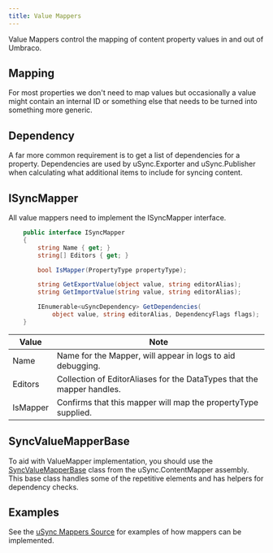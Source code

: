 ```yaml
---
title: Value Mappers
---
```


Value Mappers control the mapping of content property values in and out of Umbraco.

## Mapping
For most properties we don't need to map values but occasionally a value might contain an internal ID or something else that needs to be turned into something more generic.

## Dependency
A far more common requirement is to get a list of dependencies for a property. Dependencies are used by uSync.Exporter and uSync.Publisher when calculating what additional items to include for syncing content.

## ISyncMapper
All value mappers need to implement the ISyncMapper interface.

```cs
    public interface ISyncMapper
    {
        string Name { get; }
        string[] Editors { get; }

        bool IsMapper(PropertyType propertyType);

        string GetExportValue(object value, string editorAlias);
        string GetImportValue(string value, string editorAlias);

        IEnumerable<uSyncDependency> GetDependencies(
            object value, string editorAlias, DependencyFlags flags);
    }
```    
Value |	Note
------|------
Name  |	Name for the Mapper, will appear in logs to aid debugging.
Editors | Collection of EditorAliases for the DataTypes that the mapper handles.
IsMapper | Confirms that this mapper will map the propertyType supplied.

## SyncValueMapperBase
To aid with ValueMapper implementation, you should use the [SyncValueMapperBase](https://github.com/KevinJump/uSync/blob/v8/main/uSync8.ContentEdition/Mapping/SyncValueMapperBase.cs) class from the uSync.ContentMapper assembly. This base class handles some of the repetitive elements and has helpers for dependency checks.

## Examples
See the [uSync Mappers Source](https://github.com/KevinJump/uSync/tree/v8/main/uSync8.ContentEdition/Mapping) for examples of how mappers can be implemented.